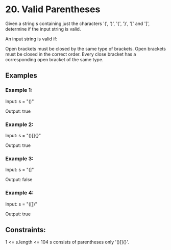 # 20. Valid Parentheses

Given a string s containing just the characters '(', ')', '{', '}', '[' and ']', determine if the input string is valid.

An input string is valid if:

Open brackets must be closed by the same type of brackets.
Open brackets must be closed in the correct order.
Every close bracket has a corresponding open bracket of the same type.
 
## Examples

### Example 1:
Input: s = "()"

Output: true

### Example 2:
Input: s = "()[]{}"

Output: true

### Example 3:
Input: s = "(]"

Output: false

### Example 4:
Input: s = "([])"

Output: true


## Constraints:

1 <= s.length <= 104
s consists of parentheses only '()[]{}'.